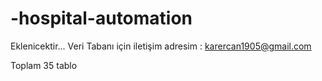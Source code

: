 # -hospital-automation
Eklenicektir...
Veri Tabanı için iletişim adresim : karercan1905@gmail.com

Toplam 35 tablo
